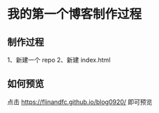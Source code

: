 # 我的第一个博客制作过程

## 制作过程

1、新建一个 repo
2、新建 index.html

## 如何预览

点击 https://flinandfc.github.io/blog0920/ 即可预览
